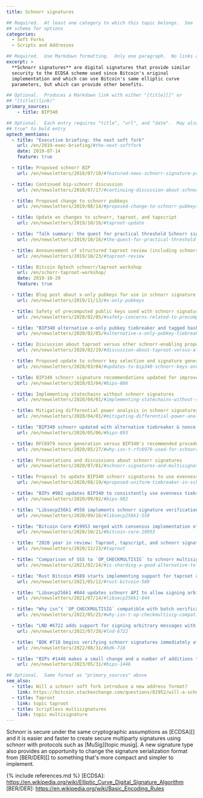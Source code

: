 ```yaml
---
title: Schnorr signatures

## Required.  At least one category to which this topic belongs.  See
## schema for options
categories:
  - Soft Forks
  - Scripts and Addresses

## Required.  Use Markdown formatting.  Only one paragraph.  No links allowed.
excerpt: >
  **Schnorr signatures** are digital signatures that provide similar
  security to the ECDSA scheme used since Bitcoin's original
  implementation and which can use Bitcoin's same elliptic curve
  parameters, but which can provide other benefits.

## Optional.  Produces a Markdown link with either "[title][]" or
## "[title](link)"
primary_sources:
    - title: BIP340

## Optional.  Each entry requires "title", "url", and "date".  May also use "feature:
## true" to bold entry
optech_mentions:
  - title: "Executive briefing: the next soft fork"
    url: /en/2019-exec-briefing/#the-next-softfork
    date: 2019-07-14
    feature: true

  - title: Proposed schnorr BIP
    url: /en/newsletters/2018/07/10/#featured-news-schnorr-signature-proposed-bip

  - title: Continued bip-schnorr discussion
    url: /en/newsletters/2018/07/17/#continuing-discussion-about-schnorr-signatures

  - title: Proposed change to schnorr pubkeys
    url: /en/newsletters/2019/08/14/#proposed-change-to-schnorr-pubkeys

  - title: Update on changes to schnorr, taproot, and tapscript
    url: /en/newsletters/2019/10/16/#taproot-update

  - title: "Talk summary: the quest for practical threshold Schnorr signatures"
    url: /en/newsletters/2019/10/16/#the-quest-for-practical-threshold-schnorr-signatures

  - title: Announcement of structured taproot review (including schnorr)
    url: /en/newsletters/2019/10/23/#taproot-review

  - title: Bitcoin Optech schnorr/taproot workshop
    url: /en/schorr-taproot-workshop/
    date: 2019-10-29
    feature: true

  - title: Blog post about x-only pubkeys for use in schnorr signature schemes
    url: /en/newsletters/2019/11/13/#x-only-pubkeys

  - title: Safety of precomputed public keys used with schnorr signatures
    url: /en/newsletters/2020/02/05/#safety-concerns-related-to-precomputed-public-keys-used-with-schnorr-signatures

  - title: "BIP340 alternative x-only pubkey tiebreaker and tagged hash"
    url: /en/newsletters/2020/02/05/#alternative-x-only-pubkey-tiebreaker

  - title: Discussion about taproot versus other schnorr-enabling proposals
    url: /en/newsletters/2020/02/19/#discussion-about-taproot-versus-alternatives

  - title: Proposed update to schnorr key selection and signature generation
    url: /en/newsletters/2020/03/04/#updates-to-bip340-schnorr-keys-and-signatures

  - title: BIP340 schnorr signature recommendations updated for improved security
    url: /en/newsletters/2020/03/04/#bips-886

  - title: Implementing statechains without schnorr signatures
    url: /en/newsletters/2020/04/01/#implementing-statechains-without-schnorr-or-eltoo

  - title: Mitigating differential power analysis in schnorr signatures
    url: /en/newsletters/2020/04/01/#mitigating-differential-power-analysis-in-schnorr-signatures

  - title: "BIP340 schnorr updated with alternative tiebreaker & nonce recommendation"
    url: /en/newsletters/2020/05/06/#bips-893

  - title: RFC6979 nonce generation versus BIP340's recommended procedure
    url: /en/newsletters/2020/05/27/#why-isn-t-rfc6979-used-for-schnorr-signature-nonce-generation

  - title: Presentations and discussions about schnorr signatures
    url: /en/newsletters/2020/07/01/#schnorr-signatures-and-multisignatures

  - title: Proposal to update BIP340 schnorr signatures to use evenness tiebreaker
    url: /en/newsletters/2020/08/19/#proposed-uniform-tiebreaker-in-schnorr-signatures

  - title: "BIPs #982 updates BIP340 to consistently use evenness tiebreaker"
    url: /en/newsletters/2020/09/02/#bips-982

  - title: "Libsecp256k1 #558 implements schnorr signature verification and signing"
    url: /en/newsletters/2020/09/16/#libsecp256k1-558

  - title: "Bitcoin Core #19953 merged with consensus implementation of BIP340"
    url: /en/newsletters/2020/10/21/#bitcoin-core-19953

  - title: "2020 year in review: Taproot, tapscript, and schnorr signatures"
    url: /en/newsletters/2020/12/23/#taproot

  - title: "Comparison of SSS to `OP_CHECKMULTISIG` to schnorr multisignatures"
    url: /en/newsletters/2021/02/24/#is-sharding-a-good-alternative-to-multisig

  - title: "Rust Bitcoin #589 starts implementing support for taproot and schnorr signatures"
    url: /en/newsletters/2021/05/12/#rust-bitcoin-589

  - title: "Libsecp256k1 #844 updates schnorr API to allow signing arbitrary length messages"
    url: /en/newsletters/2021/07/14/#libsecp256k1-844

  - title: "Why isn’t `OP_CHECKMULTISIG` compatible with batch verification of schnorr signatures?"
    url: /en/newsletters/2022/05/25/#why-isn-t-op-checkmultisig-compatible-with-batch-verification-of-schnorr-signatures

  - title: "LND #6722 adds support for signing arbitrary messages with schnorr signatures"
    url: /en/newsletters/2022/07/20/#lnd-6722

  - title: "BDK #718 begins verifying schnorr signatures immediately after the wallet creates them"
    url: /en/newsletters/2022/08/31/#bdk-718

  - title: "BIPs #1446 makes a small change and a number of additions to the BIP340 specification"
    url: /en/newsletters/2023/05/31/#bips-1446

## Optional.  Same format as "primary_sources" above
see_also:
  - title: Will a schnorr soft fork introduce a new address format?
    link: https://bitcoin.stackexchange.com/questions/82952/will-a-schnorr-soft-fork-introduce-a-new-address-format-i-e-not-bech32
  - title: Taproot
    link: topic taproot
  - title: Scriptless multisignatures
    link: topic multisignature
---
```

Schnorr is secure under the same cryptographic assumptions as
[ECDSA][] and it is easier and faster to create secure multiparty
signatures using schnorr with protocols such as [MuSig][topic musig].  A new
signature type also provides an opportunity to change the signature
serialization format from [BER/DER][] to something that's more compact
and simpler to implement.

{% include references.md %}
[ECDSA]: https://en.wikipedia.org/wiki/Elliptic_Curve_Digital_Signature_Algorithm
[BER/DER]: https://en.wikipedia.org/wiki/Basic_Encoding_Rules
